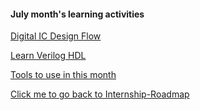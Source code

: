 #### July month's learning activities

[Digital IC Design Flow](https://github.com/dicdesign/ieeeMentorshipHyd/tree/main/internshipRoadmap/1%20cover%20in%20july/digitalIcDesignFlow)

[Learn Verilog HDL](https://github.com/dicdesign/ieeeMentorshipHyd/tree/main/internshipRoadmap/1%20cover%20in%20july/verilogPpts)

[Tools to use in this month](https://github.com/dicdesign/ieeeMentorshipHyd/blob/main/internshipRoadmap/1%20cover%20in%20july/tools%20to%20use.txt)


[Click me to go back to Internship-Roadmap](https://github.com/dicdesign/ieeeMentorshipHyd/tree/main/internshipRoadmap)
